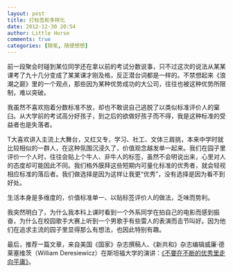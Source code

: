 ```yaml
---
layout: post
title: 打标签和多样化
date: 2012-12-30 20:54
author: Little Horse
comments: true
categories: [随笔, 随便想想]
---
```

前一段聚会时碰到某位同学还在拿以前的考试分数说事，只不过这次的说法从某某课考了九十几分变成了某某课才刚及格，反正潜台词都是一样的。不禁想起来《浪潮之巅》里的一个观点，那些因为某种优势成功的大公司，往往也被这种优势所限制，难以突破。

我虽然不喜欢抱着分数标准不放，却也不敢说自己逃脱了以类似标准评价人的窠臼。从大学前的考试高分好孩子，到之后的欲做好孩子而不得，我是这种标准的受益者也是失落者。

T大喜欢讲入主流上大舞台，又红又专，学习、社工、文体三肩挑，本来中学时就比较相似的一群人，在这种氛围沉浸久了，价值观念越发单一起来。我们在园子里评价一个人时，往往会贴上个牛人、非牛人的标签，虽然不会明说出来，心里对人的态度却可能因此不同。我们格外膜拜这些短期内可量化标准的优秀者，就会轻视相应标准的落后者。我们做选择是因为这样让我更“优秀”，没有选择是因为看不到好处。

生活本身是多维度的，价值标准单一、以贴标签评价人的做法，乏味而势利。

我突然明白了，为什么我本科上课时看到一个外系同学在拍自己的电影而感到振奋，为什么在校园歌手大赛上听到一个男歌手有些雷人的表演而击节叫好。因为他们在追求主流的园子里显得那么有想法，也因此特别有趣。

最后，推荐一篇文章，来自美国《国家》杂志撰稿人、《新共和》杂志编辑威廉·德莱塞维茨（William Deresiewicz）在斯坦福大学的演讲：<a href="http://select.yeeyan.org/view/138436/204428" target="_blank">《不要在不断的优秀里走向平庸》</a>。
